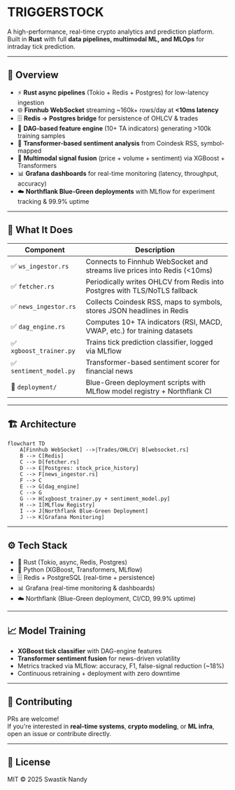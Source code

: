 # **TRIGGERSTOCK**

A high-performance, real-time crypto analytics and prediction platform.  
Built in **Rust** with full **data pipelines, multimodal ML, and MLOps** for intraday tick prediction.

---

## 🚀 Overview

- ⚡ **Rust async pipelines** (Tokio + Redis + Postgres) for low-latency ingestion  
- 🌐 **Finnhub WebSocket** streaming ~160k+ rows/day at **<10ms latency**  
- 🗄 **Redis → Postgres bridge** for persistence of OHLCV & trades  
- 🧮 **DAG-based feature engine** (10+ TA indicators) generating >100k training samples  
- 📰 **Transformer-based sentiment analysis** from Coindesk RSS, symbol-mapped  
- 🤖 **Multimodal signal fusion** (price + volume + sentiment) via XGBoost + Transformers  
- 📊 **Grafana dashboards** for real-time monitoring (latency, throughput, accuracy)  
- ☁️ **Northflank Blue-Green deployments** with MLflow for experiment tracking & 99.9% uptime  

---

## 🧠 What It Does

| Component                 | Description                                                                 |
| ------------------------- | --------------------------------------------------------------------------- |
| ✅ `ws_ingestor.rs`        | Connects to Finnhub WebSocket and streams live prices into Redis (<10ms)   |
| ✅ `fetcher.rs`            | Periodically writes OHLCV from Redis into Postgres with TLS/NoTLS fallback |
| ✅ `news_ingestor.rs`      | Collects Coindesk RSS, maps to symbols, stores JSON headlines in Redis      |
| ✅ `dag_engine.rs`         | Computes 10+ TA indicators (RSI, MACD, VWAP, etc.) for training datasets   |
| ✅ `xgboost_trainer.py`    | Trains tick prediction classifier, logged via MLflow                       |
| ✅ `sentiment_model.py`    | Transformer-based sentiment scorer for financial news                      |
| 🧪 `deployment/`           | Blue-Green deployment scripts with MLflow model registry + Northflank CI   |

---

## 🏗 Architecture

```mermaid
flowchart TD
    A[Finnhub WebSocket] -->|Trades/OHLCV| B[websocket.rs]
    B --> C[Redis]
    C --> D[fetcher.rs]
    D --> E[Postgres: stock_price_history]
    C --> F[news_ingestor.rs]
    F --> C
    E --> G[dag_engine]
    C --> G
    G --> H[xgboost_trainer.py + sentiment_model.py]
    H --> I[MLflow Registry]
    I --> J[Northflank Blue-Green Deployment]
    J --> K[Grafana Monitoring]
```

---

## ⚙️ Tech Stack

- 🦀 Rust (Tokio, async, Redis, Postgres)  
- 🐍 Python (XGBoost, Transformers, MLflow)  
- 🗄 Redis + PostgreSQL (real-time + persistence)  
- 📊 Grafana (real-time monitoring & dashboards)  
- ☁️ Northflank (Blue-Green deployment, CI/CD, 99.9% uptime)  

---

## 📈 Model Training

- **XGBoost tick classifier** with DAG-engine features  
- **Transformer sentiment fusion** for news-driven volatility  
- Metrics tracked via MLflow: accuracy, F1, false-signal reduction (~18%)  
- Continuous retraining + deployment with zero downtime  

---

## 🤝 Contributing

PRs are welcome!  
If you're interested in **real-time systems**, **crypto modeling**, or **ML infra**, open an issue or contribute directly.

---

## 📜 License

MIT © 2025 Swastik Nandy
